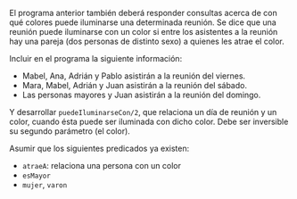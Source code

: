 El programa anterior también deberá responder consultas acerca de con qué colores puede iluminarse una determinada reunión.  Se dice que una reunión puede iluminarse con un color si entre los asistentes a la reunión hay una pareja (dos personas de distinto sexo) a quienes les atrae el color.

Incluir en el programa la siguiente información:

* Mabel, Ana, Adrián y Pablo asistirán a la reunión del viernes.
* Mara, Mabel, Adrián y Juan asistirán a la reunión del sábado.
* Las personas mayores y Juan asistirán a la reunión del domingo.

Y desarrollar `puedeIluminarseCon/2`, que relaciona un día de reunión y un color, cuando ésta puede ser iluminada con dicho color. Debe ser inversible su segundo parámetro (el color).

Asumir que los siguientes predicados ya existen:

  * `atraeA`: relaciona una persona con un color
  * `esMayor`
  * `mujer`, `varon`